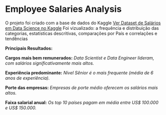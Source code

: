 # Employee Salaries Analysis

O projeto foi criado com a base de dados do Kaggle <a href="https://www.kaggle.com/datasets/ruchi798/data-science-job-salaries">Ver Dataset de Salários em Data Science no Kaggle</a>
Foi vizualizado: a frequência e distribuição das categorias, estatísticas descritivas, comparações por País e correlações e tendências

**Principais Resultados:**

**Cargos mais bem remunerados:**
*Data Scientist e Data Engineer lideram, com salários significativamente mais altos.*
 
**Experiência predominante:**
*Nível Sênior é o mais frequente (média de 6 anos de experiência).*

**Porte das empresas:**
*Empresas de porte médio oferecem os salários mais altos.*

**Faixa salarial anual:**
*Os top 10 países pagam em média entre US$ 100.000 e US$ 150.000.*




